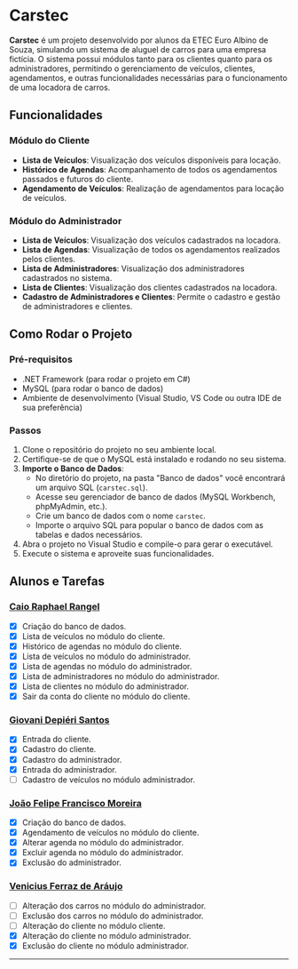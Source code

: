 # Carstec

**Carstec** é um projeto desenvolvido por alunos da ETEC Euro Albino de Souza, simulando um sistema de aluguel de carros para uma empresa fictícia. O sistema possui módulos tanto para os clientes quanto para os administradores, permitindo o gerenciamento de veículos, clientes, agendamentos, e outras funcionalidades necessárias para o funcionamento de uma locadora de carros.

## Funcionalidades

### Módulo do Cliente
- **Lista de Veículos**: Visualização dos veículos disponíveis para locação.
- **Histórico de Agendas**: Acompanhamento de todos os agendamentos passados e futuros do cliente.
- **Agendamento de Veículos**: Realização de agendamentos para locação de veículos.
  
### Módulo do Administrador
- **Lista de Veículos**: Visualização dos veículos cadastrados na locadora.
- **Lista de Agendas**: Visualização de todos os agendamentos realizados pelos clientes.
- **Lista de Administradores**: Visualização dos administradores cadastrados no sistema.
- **Lista de Clientes**: Visualização dos clientes cadastrados na locadora.
- **Cadastro de Administradores e Clientes**: Permite o cadastro e gestão de administradores e clientes.

## Como Rodar o Projeto

### Pré-requisitos
- .NET Framework (para rodar o projeto em C#)
- MySQL (para rodar o banco de dados)
- Ambiente de desenvolvimento (Visual Studio, VS Code ou outra IDE de sua preferência)

### Passos
1. Clone o repositório do projeto no seu ambiente local.
2. Certifique-se de que o MySQL está instalado e rodando no seu sistema.
3. **Importe o Banco de Dados**:
   - No diretório do projeto, na pasta "Banco de dados" você encontrará um arquivo SQL (`carstec.sql`).
   - Acesse seu gerenciador de banco de dados (MySQL Workbench, phpMyAdmin, etc.).
   - Crie um banco de dados com o nome `carstec`.
   - Importe o arquivo SQL para popular o banco de dados com as tabelas e dados necessários.
4. Abra o projeto no Visual Studio e compile-o para gerar o executável.
5. Execute o sistema e aproveite suas funcionalidades.

## Alunos e Tarefas

### [Caio Raphael Rangel](https://github.com/caiopa3)
- [x] Criação do banco de dados.
- [x] Lista de veículos no módulo do cliente.
- [x] Histórico de agendas no módulo do cliente.
- [x] Lista de veículos no módulo do administrador.
- [x] Lista de agendas no módulo do administrador.
- [x] Lista de administradores no módulo do administrador.
- [x] Lista de clientes no módulo do administrador.
- [x] Sair da conta do cliente no módulo do cliente.

### [Giovani Depiéri Santos](https://github.com/Maracaruja)
- [x] Entrada do cliente.
- [x] Cadastro do cliente.
- [x] Cadastro do administrador.
- [x] Entrada do administrador.
- [ ] Cadastro de veículos no módulo administrador.

### [João Felipe Francisco Moreira](https://github.com/joaofelipe80)
- [x] Criação do banco de dados.
- [x] Agendamento de veículos no módulo do cliente.
- [x] Alterar agenda no módulo do administrador.
- [x] Excluir agenda no módulo do administrador.
- [x] Exclusão do administrador.
      
### [Venicius Ferraz de Aráujo](https://github.com/venicius-braco)
- [ ] Alteração dos carros no módulo do administrador.
- [ ] Exclusão dos carros no módulo do administrador.
- [ ] Alteração do cliente no módulo cliente.
- [x] Alteração do cliente no módulo administrador.
- [x] Exclusão do cliente no módulo administrador.

---
